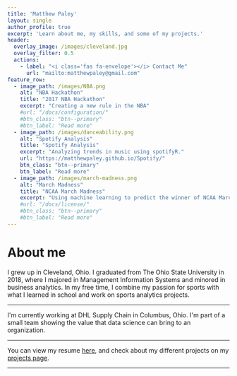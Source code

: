 ```yaml
---
title: 'Matthew Paley'
layout: single
author_profile: true
excerpt: 'Learn about me, my skills, and some of my projects.'
header:
  overlay_image: /images/cleveland.jpg
  overlay_filter: 0.5
  actions:
    - label: "<i class='fas fa-envelope'></i> Contact Me"
      url: "mailto:matthewpaley@gmail.com"
feature_row:
  - image_path: /images/NBA.png
    alt: "NBA Hackathon"
    title: "2017 NBA Hackathon"
    excerpt: "Creating a new rule in the NBA"
    #url: "/docs/configuration/"
    #btn_class: "btn--primary"
    #btn_label: "Read more"
  - image_path: /images/danceability.png
    alt: "Spotify Analysis"
    title: "Spotify Analysis"
    excerpt: "Analyzing trends in music using spotifyR."
    url: "https://matthewpaley.github.io/Spotify/"
    btn_class: "btn--primary"
    btn_label: "Read more"
  - image_path: /images/march-madness.png
    alt: "March Madness"
    title: "NCAA March Madness"
    excerpt: "Using machine learning to predict the winner of NCAA March Madness"
    #url: "/docs/license/"
    #btn_class: "btn--primary"
    #btn_label: "Read more"      
---
```


# About me

I grew up in Cleveland, Ohio. I graduated from The Ohio State University in 2018, where I majored in Management Information Systems and minored in business analytics. In my free time, I combine my passion for sports with what I learned in school and work on sports analytics projects. 

---

I'm currently working at DHL Supply Chain in Columbus, Ohio. I'm part of a small team showing the value that data science can bring to an organization. 

---

You can view my resume [here](https://matthewpaley.github.io/resume/), and check about my different projects on my [projects page](https://matthewpaley.github.io/projects/). 

---

<!---
**Here are a few projects that I'm proud of**
{% include feature_row %}
-->